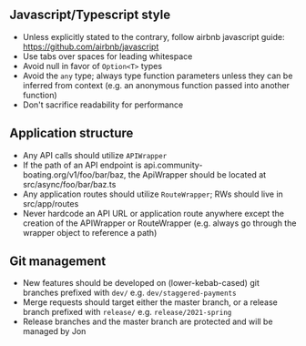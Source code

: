 ## Javascript/Typescript style

- Unless explicitly stated to the contrary, follow airbnb javascript guide:  https://github.com/airbnb/javascript
- Use tabs over spaces for leading whitespace
- Avoid null in favor of `Option<T>` types
- Avoid the `any` type; always type function parameters unless they can be inferred from context (e.g. an anonymous function passed into another function)
- Don't sacrifice readability for performance

## Application structure
- Any API calls should utilize `APIWrapper`
- If the path of an API endpoint is api.community-boating.org/v1/foo/bar/baz,
  the ApiWrapper should be located at src/async/foo/bar/baz.ts
- Any application routes should utilize `RouteWrapper`; RWs should live in src/app/routes
- Never hardcode an API URL or application route anywhere except the creation of the APIWrapper or RouteWrapper (e.g. always go through the wrapper object to reference a path)

## Git management
- New features should be developed on (lower-kebab-cased) git branches prefixed with `dev/` e.g. `dev/staggered-payments`
- Merge requests should target either the master branch, or a release branch prefixed with `release/` e.g. `release/2021-spring`
- Release branches and the master branch are protected and will be managed by Jon